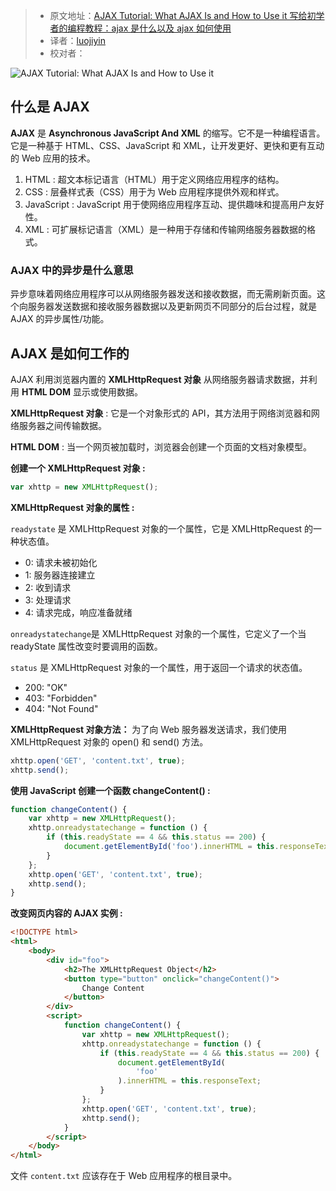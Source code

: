 > - 原文地址：[AJAX Tutorial: What AJAX Is and How to Use it 写给初学者的编程教程：ajax 是什么以及 ajax 如何使用](https://www.freecodecamp.org/news/ajax-tutorial/)
> - 译者：[luojiyin](https://github.com/luojiyin1987)
> - 校对者：

![AJAX Tutorial: What AJAX Is and How to Use it](https://images.unsplash.com/photo-1557234396-e1506d9a85b3?ixlib=rb-1.2.1&q=80&fm=jpg&crop=entropy&cs=tinysrgb&w=2000&fit=max&ixid=eyJhcHBfaWQiOjExNzczfQ)

## **什么是 AJAX**

**AJAX** 是 **Asynchronous JavaScript And XML** 的缩写。它不是一种编程语言。它是一种基于 HTML、CSS、JavaScript 和 XML，让开发更好、更快和更有互动的 Web 应用的技术。

1. HTML : 超文本标记语言（HTML）用于定义网络应用程序的结构。
2. CSS : 层叠样式表（CSS）用于为 Web 应用程序提供外观和样式。
3. JavaScript : JavaScript 用于使网络应用程序互动、提供趣味和提高用户友好性。
4. XML : 可扩展标记语言（XML）是一种用于存储和传输网络服务器数据的格式。

### AJAX 中的异步是什么意思

异步意味着网络应用程序可以从网络服务器发送和接收数据，而无需刷新页面。这个向服务器发送数据和接收服务器数据以及更新网页不同部分的后台过程，就是 AJAX 的异步属性/功能。

## AJAX 是如何工作的

AJAX 利用浏览器内置的 **XMLHttpRequest 对象** 从网络服务器请求数据，并利用 **HTML DOM** 显示或使用数据。

**XMLHttpRequest 对象** : 它是一个对象形式的 API，其方法用于网络浏览器和网络服务器之间传输数据。

**HTML DOM** : 当一个网页被加载时，浏览器会创建一个页面的文档对象模型。

**创建一个 XMLHttpRequest 对象 :**

```javascript
var xhttp = new XMLHttpRequest();
```

**XMLHttpRequest 对象的属性 :**

`readystate` 是 XMLHttpRequest 对象的一个属性，它是 XMLHttpRequest 的一种状态值。

- 0: 请求未被初始化
- 1: 服务器连接建立
- 2: 收到请求
- 3: 处理请求
- 4: 请求完成，响应准备就绪

`onreadystatechange`是 XMLHttpRequest 对象的一个属性，它定义了一个当 readyState 属性改变时要调用的函数。

`status` 是 XMLHttpRequest 对象的一个属性，用于返回一个请求的状态值。

- 200: "OK"
- 403: "Forbidden"
- 404: "Not Found"

**XMLHttpRequest 对象方法：** 为了向 Web 服务器发送请求，我们使用 XMLHttpRequest 对象的 open() 和 send() 方法。

```javascript
xhttp.open('GET', 'content.txt', true);
xhttp.send();
```

**使用 JavaScript 创建一个函数 changeContent() :**

```javascript
function changeContent() {
    var xhttp = new XMLHttpRequest();
    xhttp.onreadystatechange = function () {
        if (this.readyState == 4 && this.status == 200) {
            document.getElementById('foo').innerHTML = this.responseText;
        }
    };
    xhttp.open('GET', 'content.txt', true);
    xhttp.send();
}
```

**改变网页内容的 AJAX 实例 :**

```html
<!DOCTYPE html>
<html>
    <body>
        <div id="foo">
            <h2>The XMLHttpRequest Object</h2>
            <button type="button" onclick="changeContent()">
                Change Content
            </button>
        </div>
        <script>
            function changeContent() {
                var xhttp = new XMLHttpRequest();
                xhttp.onreadystatechange = function () {
                    if (this.readyState == 4 && this.status == 200) {
                        document.getElementById(
                            'foo'
                        ).innerHTML = this.responseText;
                    }
                };
                xhttp.open('GET', 'content.txt', true);
                xhttp.send();
            }
        </script>
    </body>
</html>
```

文件 `content.txt` 应该存在于 Web 应用程序的根目录中。
